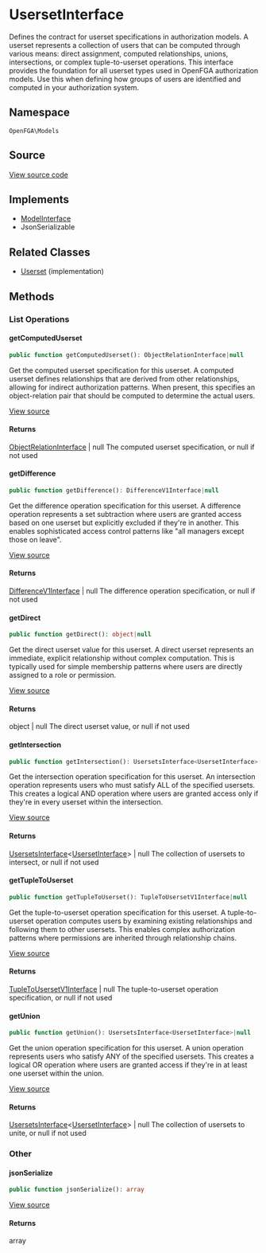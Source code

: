 # UsersetInterface

Defines the contract for userset specifications in authorization models. A userset represents a collection of users that can be computed through various means: direct assignment, computed relationships, unions, intersections, or complex tuple-to-userset operations. This interface provides the foundation for all userset types used in OpenFGA authorization models. Use this when defining how groups of users are identified and computed in your authorization system.

## Namespace
`OpenFGA\Models`

## Source
[View source code](https://github.com/evansims/openfga-php/blob/main/src/Models/UsersetInterface.php)

## Implements
* [ModelInterface](ModelInterface.md)
* JsonSerializable

## Related Classes
* [Userset](Models/Userset.md) (implementation)



## Methods

                                                                                                            
### List Operations
#### getComputedUserset


```php
public function getComputedUserset(): ObjectRelationInterface|null
```

Get the computed userset specification for this userset. A computed userset defines relationships that are derived from other relationships, allowing for indirect authorization patterns. When present, this specifies an object-relation pair that should be computed to determine the actual users.

[View source](https://github.com/evansims/openfga-php/blob/main/src/Models/UsersetInterface.php#L32)


#### Returns
[ObjectRelationInterface](ObjectRelationInterface.md) &#124; null
 The computed userset specification, or null if not used

#### getDifference


```php
public function getDifference(): DifferenceV1Interface|null
```

Get the difference operation specification for this userset. A difference operation represents a set subtraction where users are granted access based on one userset but explicitly excluded if they&#039;re in another. This enables sophisticated access control patterns like &quot;all managers except those on leave&quot;.

[View source](https://github.com/evansims/openfga-php/blob/main/src/Models/UsersetInterface.php#L43)


#### Returns
[DifferenceV1Interface](DifferenceV1Interface.md) &#124; null
 The difference operation specification, or null if not used

#### getDirect


```php
public function getDirect(): object|null
```

Get the direct userset value for this userset. A direct userset represents an immediate, explicit relationship without complex computation. This is typically used for simple membership patterns where users are directly assigned to a role or permission.

[View source](https://github.com/evansims/openfga-php/blob/main/src/Models/UsersetInterface.php#L54)


#### Returns
object &#124; null
 The direct userset value, or null if not used

#### getIntersection


```php
public function getIntersection(): UsersetsInterface<UsersetInterface>|null
```

Get the intersection operation specification for this userset. An intersection operation represents users who must satisfy ALL of the specified usersets. This creates a logical AND operation where users are granted access only if they&#039;re in every userset within the intersection.

[View source](https://github.com/evansims/openfga-php/blob/main/src/Models/UsersetInterface.php#L65)


#### Returns
[UsersetsInterface](Models/Collections/UsersetsInterface.md)&lt;[UsersetInterface](UsersetInterface.md)&gt; &#124; null
 The collection of usersets to intersect, or null if not used

#### getTupleToUserset


```php
public function getTupleToUserset(): TupleToUsersetV1Interface|null
```

Get the tuple-to-userset operation specification for this userset. A tuple-to-userset operation computes users by examining existing relationships and following them to other usersets. This enables complex authorization patterns where permissions are inherited through relationship chains.

[View source](https://github.com/evansims/openfga-php/blob/main/src/Models/UsersetInterface.php#L76)


#### Returns
[TupleToUsersetV1Interface](TupleToUsersetV1Interface.md) &#124; null
 The tuple-to-userset operation specification, or null if not used

#### getUnion


```php
public function getUnion(): UsersetsInterface<UsersetInterface>|null
```

Get the union operation specification for this userset. A union operation represents users who satisfy ANY of the specified usersets. This creates a logical OR operation where users are granted access if they&#039;re in at least one userset within the union.

[View source](https://github.com/evansims/openfga-php/blob/main/src/Models/UsersetInterface.php#L87)


#### Returns
[UsersetsInterface](Models/Collections/UsersetsInterface.md)&lt;[UsersetInterface](UsersetInterface.md)&gt; &#124; null
 The collection of usersets to unite, or null if not used

### Other
#### jsonSerialize


```php
public function jsonSerialize(): array
```


[View source](https://github.com/evansims/openfga-php/blob/main/src/Models/UsersetInterface.php#L100)


#### Returns
array

